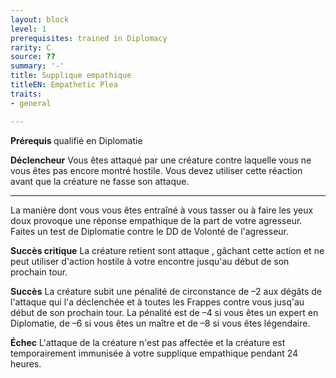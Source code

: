 ```yaml
---
layout: block
level: 1
prerequisites: trained in Diplomacy
rarity: C
source: ??
summary: '-'
title: Supplique empathique
titleEN: Empathetic Plea
traits:
- general

---
```


<p><strong>Prérequis </strong>qualifié en Diplomatie</p>
<p><strong>Déclencheur</strong> Vous êtes attaqué par une créature contre laquelle vous ne vous êtes pas encore montré hostile. Vous devez utiliser cette réaction avant que la créature ne fasse son attaque.</p>
<hr>
<p>La manière dont vous vous êtes entraîné à vous tasser ou à faire les yeux doux provoque une réponse empathique de la part de votre agresseur. Faites un test de Diplomatie contre le DD de Volonté de l'agresseur.</p>
<p><strong>Succès critique</strong> La créature retient sont attaque , gâchant cette action et ne peut utiliser d'action hostile à votre encontre  jusqu'au début de son prochain tour.</p>
<p><strong>Succès</strong> La créature subit une pénalité de circonstance de –2 aux dégâts de l'attaque qui l'a déclenchée et à toutes les Frappes contre vous jusq'au début de son prochain tour. La pénalité est de –4 si vous êtes un expert en Diplomatie, de –6 si vous êtes un maître et de –8 si vous êtes légendaire.</p>
<p><strong>Échec</strong> L'attaque de la créature n'est pas affectée et la créature est temporairement immunisée à votre supplique empathique pendant 24 heures.</p>